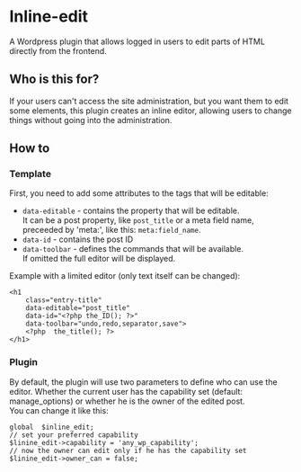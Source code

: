 ﻿# Inline-edit
A Wordpress plugin that allows logged in users to edit parts of HTML directly from the frontend.

## Who is this for?
If your users can't access the site administration, but you want them to edit some elements, this plugin creates an inline editor, allowing users to change things without going into the administration.

## How to

### Template
First, you need to add some attributes to the tags that will be editable:

- `data-editable` - contains the property that will be editable.\
  It can be a post property, like `post_title` or a meta field name, preceeded by 'meta:', like this: `meta:field_name`.
- `data-id` - contains the post ID
- `data-toolbar` - defines the commands that will be available.\
  If omitted the full editor will be displayed.

Example with a limited editor (only text itself can be changed):

	<h1
		class="entry-title"
		data-editable="post_title"
		data-id="<?php the_ID(); ?>"
		data-toolbar="undo,redo,separator,save">
	    <?php  the_title(); ?>
	</h1>

### Plugin
By default, the plugin will use two parameters to define who can use the editor. Whether the current user has the capability set (default: manage_options) or whether he is the owner of the edited post.\
You can change it like this:

    global  $inline_edit;
    // set your preferred capability
    $linine_edit->capability = 'any_wp_capability';
    // now the owner can edit only if he has the capability set
    $linine_edit->owner_can = false;


